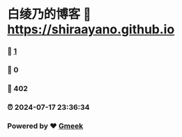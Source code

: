 # 白绫乃的博客 :link: https://shiraayano.github.io 
### :page_facing_up: [1](https://shiraayano.github.io/tag.html) 
### :speech_balloon: 0 
### :hibiscus: 402 
### :alarm_clock: 2024-07-17 23:36:34 
### Powered by :heart: [Gmeek](https://github.com/Meekdai/Gmeek)
